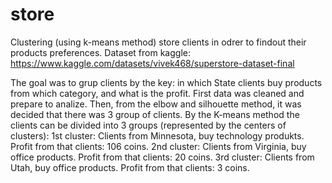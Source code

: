 # store
Clustering (using k-means method) store clients in odrer to findout their products preferences. Dataset from kaggle: https://www.kaggle.com/datasets/vivek468/superstore-dataset-final

The goal was to grup clients by the key: in which State clients buy products from which category, and what is the profit.
First data was cleaned and prepare to analize.
Then, from the elbow and silhouette method, it was decided that there was 3 group of clients.
By the K-means method the clients can be divided into 3 groups (represented by the centers of clusters):
1st cluster: Clients from Minnesota, buy technology produkts. Profit from that clients: 106 coins.
2nd cluster: Clients from Virginia, buy office products. Profit from that clients: 20 coins.
3rd cluster: Clients from Utah, buy office products. Profit from that clients: 3 coins.
